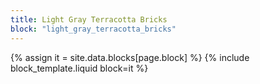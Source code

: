 ```yaml
---
title: Light Gray Terracotta Bricks
block: "light_gray_terracotta_bricks"
---
```


{% assign it = site.data.blocks[page.block] %}
{% include block_template.liquid block=it %}

